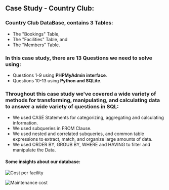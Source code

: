 ## Case Study - Country Club:

### Country Club DataBase, contains 3 Tables: 
   * The "Bookings" Table,
   * The "Facilities" Table, and
   * The "Members" Table.
   
### In this case study, there are 13 Questions we need to solve using: 
   * Questions 1-9 using **PHPMyAdmin interface**.
   * Questions 10-13 using **Python and SQLite**.
   
### Throughout this case study we've covered a wide variety of methods for transforming, manipulating, and calculating data to answer a wide variety of questions in SQL: 
   * We used CASE Statements for categorizing, aggregating and calculating information.
   * We used subqueries in FROM Clause.
   * We used nested and correlated subqueries, and common table expressions to extract, match, and organize large amounts of data.
   * We used ORDER BY, GROUB BY, WHERE and HAVING to filter and manipulate the Data.
   
#### Some insights about our database:

![Cost per facility](https://user-images.githubusercontent.com/67468718/103147177-8bc1a900-4707-11eb-8074-7c4c8abb1b12.JPG)

![Maintenance cost](https://user-images.githubusercontent.com/67468718/103147184-95e3a780-4707-11eb-8f63-ae59c54f35d8.JPG)

    

